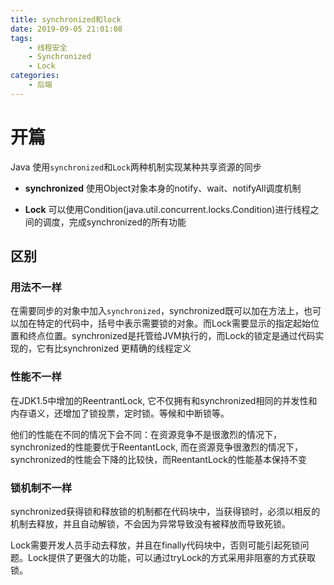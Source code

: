 ```yaml
---
title: synchronized和lock
date: 2019-09-05 21:01:08
tags:
	- 线程安全
	- Synchronized
	- Lock
categories:
	- 后端
---
```


# 开篇

Java 使用```synchronized```和```Lock```两种机制实现某种共享资源的同步

- **synchronized** 使用Object对象本身的notify、wait、notifyAll调度机制

- **Lock** 可以使用Condition(java.util.concurrent.locks.Condition)进行线程之间的调度，完成synchronized的所有功能

## 区别

### 用法不一样

在需要同步的对象中加入```synchronized```，synchronized既可以加在方法上，也可以加在特定的代码中，括号中表示需要锁的对象。而Lock需要显示的指定起始位置和终点位置。synchronized是托管给JVM执行的，而Lock的锁定是通过代码实现的，它有比synchronized 更精确的线程定义

### 性能不一样

在JDK1.5中增加的ReentrantLock, 它不仅拥有和synchronized相同的并发性和内存语义，还增加了锁投票，定时锁。等候和中断锁等。

他们的性能在不同的情况下会不同：在资源竞争不是很激烈的情况下，synchronized的性能要优于ReentantLock, 而在资源竞争很激烈的情况下， synchronized的性能会下降的比较快，而ReentantLock的性能基本保持不变

### 锁机制不一样

synchronized获得锁和释放锁的机制都在代码块中，当获得锁时，必须以相反的机制去释放，并且自动解锁，不会因为异常导致没有被释放而导致死锁。

Lock需要开发人员手动去释放，并且在finally代码块中，否则可能引起死锁问题。Lock提供了更强大的功能，可以通过tryLock的方式采用非阻塞的方式获取锁。
